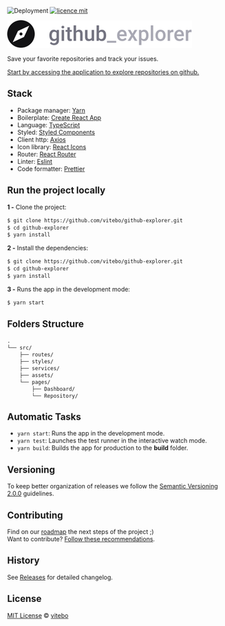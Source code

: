 ![Deployment](https://github.com/vitebo/github-explorer/workflows/Deployment/badge.svg?branch=master)
[![licence mit](https://img.shields.io/badge/licence-MIT-blue.svg)](https://github.com/vitebo/github-explorer/blob/master/LICENSE)

<a href="https://vitebo.github.io/github-explorer/">
  <img src="./src/assets/logo.svg" />
</a>

Save your favorite repositories and track your issues.

[Start by accessing the application to explore repositories on github.](https://vitebo.github.io/github-explorer/)

## Stack

- Package manager: [Yarn](https://yarnpkg.com/)
- Boilerplate: [Create React App](https://github.com/facebook/create-react-app)
- Language: [TypeScript](https://www.typescriptlang.org/)
- Styled: [Styled Components](https://styled-components.com/)
- Client http: [Axios](https://github.com/axios/axios)
- Icon library: [React Icons](https://react-icons.github.io/)
- Router: [React Router](https://github.com/ReactTraining/react-router)
- Linter: [Eslint](https://eslint.org/)
- Code formatter: [Prettier](https://prettier.io/)

## Run the project locally

**1 -** Clone the project:

```sh
$ git clone https://github.com/vitebo/github-explorer.git
$ cd github-explorer
$ yarn install
```

**2 -** Install the dependencies:

```sh
$ git clone https://github.com/vitebo/github-explorer.git
$ cd github-explorer
$ yarn install
```

**3 -** Runs the app in the development mode:
```sh
$ yarn start
```

## Folders Structure

	.
	└── src/
	    ├── routes/
	    ├── styles/
	    ├── services/
	    ├── assets/
	    └── pages/
	        ├── Dashboard/
	        └── Repository/

## Automatic Tasks

- `yarn start`: Runs the app in the development mode.
- `yarn test`: Launches the test runner in the interactive watch mode.
- `yarn build`: Builds the app for production to the **build** folder.

## Versioning

To keep better organization of releases we follow the [Semantic Versioning 2.0.0](http://semver.org/) guidelines.

## Contributing

Find on our [roadmap](https://github.com/vitebo/github-explorer/issues) the next steps of the project ;)
<br>
Want to contribute? [Follow these recommendations](https://github.com/vitebo/github-explorer/blob/master/CONTRIBUTING.md).

## History

See [Releases](https://github.com/vitebo/github-explorer/releases) for detailed changelog.

## License

[MIT License](https://github.com/vitebo/github-explorer/blob/master/LICENSE) © [vitebo](https://github.com/vitebo)
